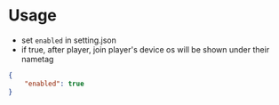 # Usage

-   set `enabled` in setting.json
-   if true, after player, join player's device os will be shown under their nametag

```json
{
    "enabled": true
}
```
